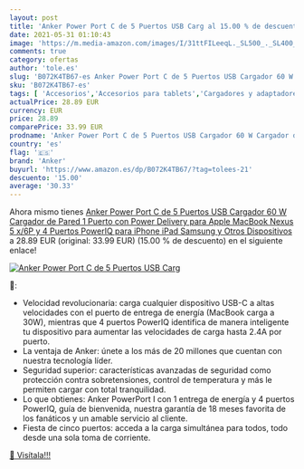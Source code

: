 ```yaml
---
layout: post
title: 'Anker Power Port C de 5 Puertos USB Carg al 15.00 % de descuento'
date: 2021-05-31 01:10:43
image: 'https://m.media-amazon.com/images/I/31ttFILeeqL._SL500_._SL400_.jpg'
comments: true
category: ofertas
author: 'tole.es'
slug: 'B072K4TB67-es Anker Power Port C de 5 Puertos USB Cargador 60 W Cargador...'
sku: 'B072K4TB67-es'
tags: [ 'Accesorios','Accesorios para tablets','Cargadores y adaptadores para tablets','Informática','anker','apple','ipad','iphone', ]
actualPrice: 28.89 EUR
currency: EUR
price: 28.89
comparePrice: 33.99 EUR
prodname: 'Anker Power Port C de 5 Puertos USB Cargador 60 W Cargador de Pared  1 Puerto con Power Delivery para Apple MacBook  Nexus 5 x/6P y 4 Puertos PowerIQ para iPhone  iPad  Samsung y Otros Dispositivos'
country: 'es'
flag: '🇪🇸'
brand: 'Anker'
buyurl: 'https://www.amazon.es/dp/B072K4TB67/?tag=tolees-21'
descuento: '15.00'
average: '30.33'
---
```


Ahora mismo tienes [Anker Power Port C de 5 Puertos USB Cargador 60 W Cargador de Pared  1 Puerto con Power Delivery para Apple MacBook  Nexus 5 x/6P y 4 Puertos PowerIQ para iPhone  iPad  Samsung y Otros Dispositivos](https://www.amazon.es/dp/B072K4TB67/?tag=tolees-21) a 28.89 EUR (original: 33.99 EUR) (15.00 %  de descuento) en el siguiente enlace!

[![Anker Power Port C de 5 Puertos USB Carg](https://m.media-amazon.com/images/I/31ttFILeeqL._SL500_._SL400_.jpg)](https://www.amazon.es/dp/B072K4TB67/?tag=tolees-21)

🔎:

- Velocidad revolucionaria: carga cualquier dispositivo USB-C a altas velocidades con el puerto de entrega de energía (MacBook carga a 30W), mientras que 4 puertos PowerIQ identifica de manera inteligente tu dispositivo para aumentar las velocidades de carga hasta 2.4A por puerto.
- La ventaja de Anker: únete a los más de 20 millones que cuentan con nuestra tecnología líder.
- Seguridad superior: características avanzadas de seguridad como protección contra sobretensiones, control de temperatura y más le permiten cargar con total tranquilidad.
- Lo que obtienes: Anker PowerPort I con 1 entrega de energía y 4 puertos PowerIQ, guía de bienvenida, nuestra garantía de 18 meses favorita de los fanáticos y un amable servicio al cliente.
- Fiesta de cinco puertos: acceda a la carga simultánea para todos, todo desde una sola toma de corriente.

[🛒 Visítala!!!](https://www.amazon.es/dp/B072K4TB67/?tag=tolees-21)
